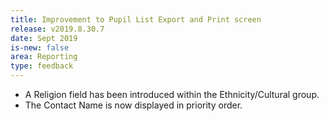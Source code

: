 ```yaml
---
title: Improvement to Pupil List Export and Print screen
release: v2019.8.30.7
date: Sept 2019
is-new: false
area: Reporting
type: feedback
---
```


* A Religion field has been introduced within the Ethnicity/Cultural group.
* The Contact Name is now displayed in priority order.
